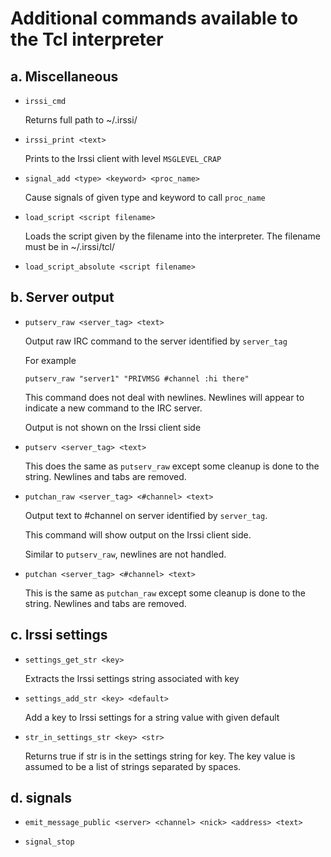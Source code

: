# Additional commands available to the Tcl interpreter

## a. Miscellaneous

  * `irssi_cmd`

    Returns full path to ~/.irssi/

  * `irssi_print <text>`

    Prints <text> to the Irssi client with level `MSGLEVEL_CRAP`

  * `signal_add <type> <keyword> <proc_name>`

    Cause signals of given type and keyword to call `proc_name`

  * `load_script <script filename>`

    Loads the script given by the filename into the interpreter. The filename
    must be in ~/.irssi/tcl/

  * `load_script_absolute <script filename>`


## b. Server output

  * `putserv_raw <server_tag> <text>`

    Output raw IRC command to the server identified by `server_tag`

    For example

        putserv_raw "server1" "PRIVMSG #channel :hi there"

    This command does not deal with newlines.
    Newlines will appear to
    indicate a new command to the IRC server.
   
    Output is not shown on the Irssi client side

  * `putserv <server_tag> <text>`

    This does the same as `putserv_raw` except some cleanup is done to
    the string.
    Newlines and tabs are removed.

  * `putchan_raw <server_tag> <#channel> <text>`

    Output text to #channel on server identified by `server_tag`.

    This command will show output on the Irssi client side.

    Similar to `putserv_raw`, newlines are not handled.

  * `putchan <server_tag> <#channel> <text>`

    This is the same as `putchan_raw` except some cleanup is done to
    the string.
    Newlines and tabs are removed.


## c. Irssi settings

  * `settings_get_str <key>`

    Extracts the Irssi settings string associated with key

  * `settings_add_str <key> <default>`

    Add a key to Irssi settings for a string value with given default

  * `str_in_settings_str <key> <str>`

    Returns true if str is in the settings string for key.
    The key value is assumed to be a list of strings separated by spaces.


## d. signals

  * `emit_message_public <server> <channel> <nick> <address> <text>`

  * `signal_stop`
